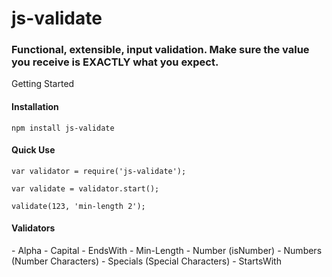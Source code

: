 # js-validate #

### Functional, extensible, input validation.  Make sure the value you receive is EXACTLY what you expect. ###

Getting Started

<h4>Installation</h4>

```
npm install js-validate
```

<h4>Quick Use</h4>

```
var validator = require('js-validate');

var validate = validator.start();

validate(123, 'min-length 2');
```

<h4>Validators</h4>
- Alpha
- Capital
- EndsWith
- Min-Length
- Number (isNumber)
- Numbers (Number Characters)
- Specials (Special Characters)
- StartsWith 

